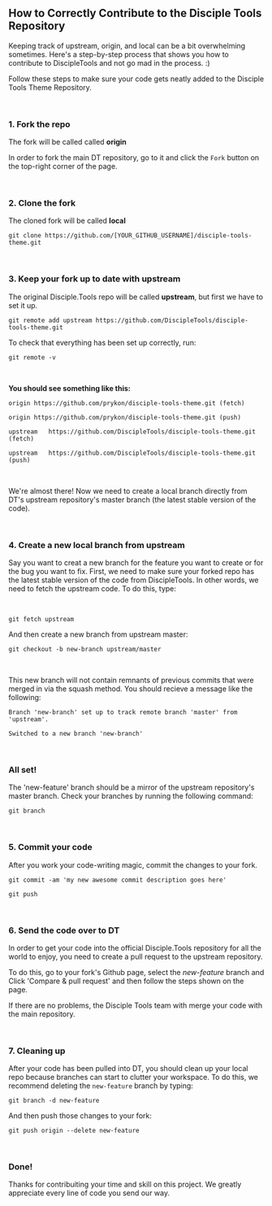 ## How to Correctly Contribute to the Disciple Tools Repository

Keeping track of upstream, origin, and local can be a bit overwhelming sometimes. Here's a step-by-step process that shows you how to contribute to DiscipleTools and not go mad in the process. :)

Follow these steps to make sure your code gets neatly added to the Disciple Tools Theme Repository.

&nbsp;

### 1. Fork the repo
The fork will be called called **origin**

In order to fork the main DT repository, go to it and click the `Fork` button on the top-right corner of the page.

&nbsp;

### 2. Clone the fork
The cloned fork will be called **local**

`git clone https://github.com/[YOUR_GITHUB_USERNAME]/disciple-tools-theme.git`

&nbsp;

### 3. Keep your fork up to date with upstream
The original Disciple.Tools repo will be called **upstream**, but first we have to set it up.

`git remote add upstream https://github.com/DiscipleTools/disciple-tools-theme.git`


To check that everything has been set up correctly, run:

`git remote -v`

&nbsp;

**You should see something like this:**
&nbsp;

`origin	https://github.com/prykon/disciple-tools-theme.git (fetch)`

`origin	https://github.com/prykon/disciple-tools-theme.git (push)`

`upstream	https://github.com/DiscipleTools/disciple-tools-theme.git (fetch)`

`upstream	https://github.com/DiscipleTools/disciple-tools-theme.git (push)`

&nbsp;

We're almost there! Now we need to create a local branch directly from DT's upstream repository's master branch (the latest stable version of the code).

&nbsp;

### 4. Create a new local branch from upstream
Say you want to creat a new branch for the feature you want to create or for the bug you want to fix. First, we need to make sure your forked repo has the latest stable version of the code from DiscipleTools. In other words, we need to fetch the upstream code. To do this, type:

&nbsp;

`git fetch upstream`


And then create a new branch from upstream master:

`git checkout -b new-branch upstream/master`

&nbsp;

This new branch will not contain remnants of previous commits that were merged in via the squash method. You should recieve a message like the following:

`Branch 'new-branch' set up to track remote branch 'master' from 'upstream'.`

`Switched to a new branch 'new-branch'`


&nbsp;

### All set!
The 'new-feature' branch should be a mirror of the upstream repository's master branch. Check your branches by running the following command:

`git branch`

&nbsp;

### 5. Commit your code
After you work your code-writing magic, commit the changes to your fork.

`git commit -am 'my new awesome commit description goes here'`

`git push`

&nbsp;

### 6. Send the code over to DT
In order to get your code into the official Disciple.Tools repository for all the world to enjoy, you need to create a pull request to the upstream repository.

To do this, go to your fork's Github page, select the _new-feature_ branch and Click 'Compare & pull request' and then follow the steps shown on the page.

If there are no problems, the Disciple Tools team with merge your code with the main repository.

&nbsp;

### 7. Cleaning up
After your code has been pulled into DT, you should clean up your local repo because branches can start to clutter your workspace. To do this, we recommend deleting the `new-feature` branch by typing:

`git branch -d new-feature`

And then push those changes to your fork:

`git push origin --delete new-feature`

&nbsp;

### Done!
Thanks for contribuiting your time and skill on this project. We greatly appreciate every line of code you send our way.